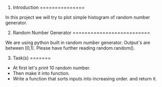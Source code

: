 1. Introduction
===============

In this project we will try to plot simple histogram of random number generator.

2. Random Number Generator
==========================

We are using python built in random number generator. Output's are between [0,1). Please have further reading random.random().

3. Task(s)
=======

- At first let's print 10 random number.
- Then make it into function.
- Write a function that sorts inputs into increasing order. and return it.
